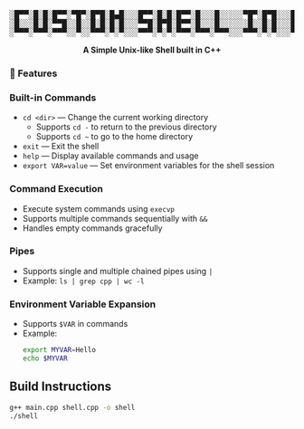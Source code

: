 <p align="center">
<pre>
░█▀▀░█░█░█▀▀░▀█▀░█▀█░█▄█░░░█▀▀░█░█░█▀▀░█░░░█░░░░░▀█▀░█▀█░░░█▀▀░█▀█░█▀█
░█░░░█░█░▀▀█░░█░░█░█░█░█░░░▀▀█░█▀█░█▀▀░█░░░█░░░░░░█░░█░█░░░█░░░█▀▀░█▀▀
░▀▀▀░▀▀▀░▀▀▀░░▀░░▀▀▀░▀░▀░░░▀▀▀░▀░▀░▀▀▀░▀▀▀░▀▀▀░░░▀▀▀░▀░▀░░░▀▀▀░▀░░░▀░░
</pre>
</p>

<p align="center">
<b>A Simple Unix-like Shell built in C++</b>
</p>

### 🚀 Features
### Built-in Commands
- `cd <dir>` — Change the current working directory  
  - Supports `cd -` to return to the previous directory  
  - Supports `cd ~` to go to the home directory  
- `exit` — Exit the shell  
- `help` — Display available commands and usage  
- `export VAR=value` — Set environment variables for the shell session  

### Command Execution
- Execute system commands using `execvp`  
- Supports multiple commands sequentially with `&&`  
- Handles empty commands gracefully  

### Pipes
- Supports single and multiple chained pipes using `|`  
- Example: `ls | grep cpp | wc -l`  

### Environment Variable Expansion
- Supports `$VAR` in commands  
- Example:  
  ```bash
  export MYVAR=Hello
  echo $MYVAR
  
## Build Instructions
```bash
g++ main.cpp shell.cpp -o shell
./shell